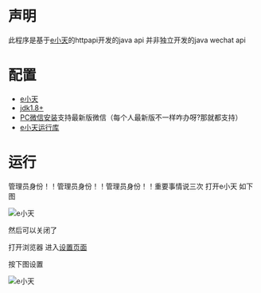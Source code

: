 # 声明
此程序是基于[e小天](https://www.wxext.cn "e小天")的httpapi开发的java api
并非独立开发的java wechat api

# 配置
+ [e小天](https://www.wxext.cn/app/install.html "安装e小天")
+ [jdk1.8+](https://www.oracle.com/java/technologies/ "Java")
+ [PC微信安装](https://pc.weixin.qq.com/ "微信 PC 版")支持最新版微信（每个人最新版不一样咋办呀?那就都支持）
+ [e小天运行库](https://www.wxext.cn/app/install.html "")

# 运行
管理员身份！！管理员身份！！管理员身份！！重要事情说三次
打开e小天 如下图

![e小天](https://raw.githubusercontent.com/wxext/JavaDemo/master/image/1.png)

然后可以关闭了

打开浏览器 进入[设置页面](https://www.wxext.cn/app/settings.html "")

按下图设置

![e小天](https://raw.githubusercontent.com/wxext/JavaDemo/master/image/2.png)
